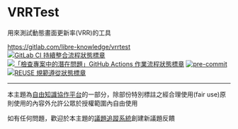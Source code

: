 # VRRTest

用來測試動態畫面更新率(VRR)的工具

<https://gitlab.com/libre-knowledge/vrrtest>  
[![GitLab CI 持續整合流程狀態標章](https://gitlab.com/libre-knowledge/vrrtest/badges/main/pipeline.svg?ignore_skipped=true "點擊查看 GitLab CI 持續整合流程的運行狀態")](https://gitlab.com/libre-knowledge/vrrtest/-/commits/main) [![「檢查專案中的潛在問題」GitHub Actions 作業流程狀態標章](https://github.com/libre-knowledge/vrrtest/actions/workflows/check-potential-problems.yml/badge.svg "本專案使用 GitHub Actions 自動化檢查專案中的潛在問題")](https://github.com/libre-knowledge/vrrtest/actions/workflows/check-potential-problems.yml) [![pre-commit](https://img.shields.io/badge/pre--commit-enabled-brightgreen?logo=pre-commit&logoColor=white "本專案使用 pre-commit 檢查專案中的潛在問題")](https://github.com/pre-commit/pre-commit) [![REUSE 規範遵從狀態標章](https://api.reuse.software/badge/gitlab.com/libre-knowledge/vrrtest "本專案遵從 REUSE 規範降低軟體授權合規成本")](https://api.reuse.software/info/gitlab.com/libre-knowledge/vrrtest)

<!--
## 基本概念

以下列舉本主題相關的基本概念說明資源：

（待補）

## 解決方案

以下列舉本主題相關的解決方案：

（待補）

## 子主題

以下列舉本主題相關的主題：

## 參考資料

以下列舉撰寫本主題內容時所參考的第三方資源：

（待補）
-->

---

本主題為[自由知識協作平台](https://gitlab.com/libre-knowledge/libre-knowledge)的一部分，除部份特別標註之經合理使用(fair use)原則使用的內容外允許公眾於授權範圍內自由使用

如有任何問題，歡迎於本主題的[議題追蹤系統](https://gitlab.com/libre-knowledge/vrrtest/-/issues)創建新議題反饋
